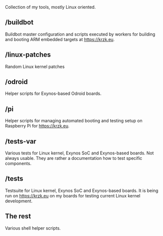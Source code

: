 Collection of my tools, mostly Linux oriented.

## /buildbot

Buildbot master configuration and scripts executed by workers for building
and booting ARM embedded targets at https://krzk.eu.

## /linux-patches

Random Linux kernel patches

## /odroid

Helper scripts for Exynos-based Odroid boards.

## /pi

Helper scripts for managing automated booting and testing setup on Raspberry Pi
for https://krzk.eu.

## /tests-var

Various tests for Linux kernel, Exynos SoC and Exynos-based boards.
Not always usable. They are rather a documentation how to test specific
components.

## /tests

Testsuite for Linux kernel, Exynos SoC and Exynos-based boards.
It is being run on https://krzk.eu on my boards for testing current Linux
kernel development.

## The rest

Various shell helper scripts.
